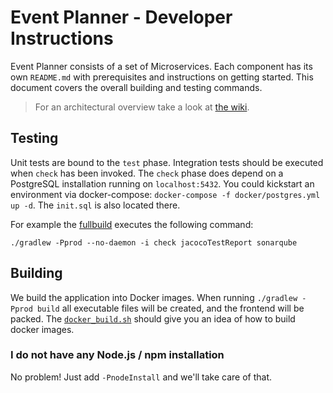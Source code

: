 # Event Planner - Developer Instructions

Event Planner consists of a set of Microservices. Each component has its own `README.md` with
prerequisites and instructions on getting started. This document covers the overall building and
testing commands.

> For an architectural overview take a look at [the wiki](https://github.com/bbortt/event-planner/wiki/Architecture).

## Testing

Unit tests are bound to the `test` phase. Integration tests should be executed when `check` has been
invoked. The `check` phase does depend on a PostgreSQL installation running on `localhost:5432`. You
could kickstart an environment via docker-compose: `docker-compose -f docker/postgres.yml up -d`.
The `init.sql` is also located there.

For example
the [fullbuild](https://github.com/bbortt/event-planner/actions/workflows/gradle-fullbuild.yml)
executes the following command:

```shell
./gradlew -Pprod --no-daemon -i check jacocoTestReport sonarqube
```

## Building

We build the application into Docker images. When running `./gradlew -Pprod build` all executable
files will be created, and the frontend will be packed.
The [`docker_build.sh`](https://github.com/bbortt/event-planner/blob/canary/.circleci/docker_build.sh)
should give you an idea of how to build docker images.

### I do not have any Node.js / npm installation

No problem! Just add `-PnodeInstall` and we'll take care of that.

